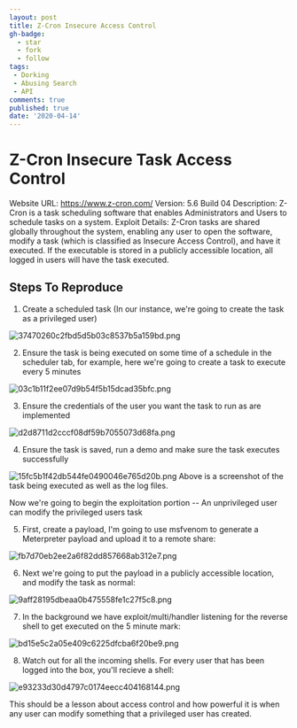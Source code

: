 ```yaml
---
layout: post
title: Z-Cron Insecure Access Control
gh-badge:
  - star
  - fork
  - follow
tags:
 - Dorking
 - Abusing Search
 - API
comments: true
published: true
date: '2020-04-14'
---
```

# Z-Cron Insecure Task Access Control
Website URL: https://www.z-cron.com/
Version: 5.6 Build 04
Description: Z-Cron is a task scheduling software that enables Administrators and Users to schedule tasks on a system.
Exploit Details: Z-Cron tasks are shared globally throughout the system, enabling any user to open the software, modify a task (which is classified as Insecure Access Control), and have it executed. If the executable is stored in a publicly accessible location, all logged in users will have the task executed.

## Steps To Reproduce

1. Create a scheduled task (In our instance, we're going to create the task as a privileged user)

![37470260c2fbd5d5b03c8537b5a159bd.png](https://blog.spookysec.net/img/7ca558d270cd458ebe857be83bb4592f)


2. Ensure the task is being executed on some time of a schedule in the scheduler tab, for example, here we're going to create a task to execute every 5 minutes


![03c1b11f2ee07d9b54f5b15dcad35bfc.png](https://blog.spookysec.net/img/08c6f06467144e5ea8e319dd87a3690e)

3. Ensure the credentials of the user you want the task to run as are implemented


![d2d8711d2cccf08df59b7055073d68fa.png](https://blog.spookysec.net/img/e03d159cd8314e2297f2ebe27056a15d)

4. Ensure the task is saved, run a demo and make sure the task executes successfully


![15fc5b1f42db544fe0490046e765d20b.png](https://blog.spookysec.net/img/75f6ad3abd864b8cb86d0bfb1960213b)
Above is a screenshot of the task being executed as well as the log files.

Now we're going to begin the exploitation portion -- An unprivileged user can modify the privileged users task

5. First, create a payload, I'm going to use msfvenom to generate a Meterpreter payload and upload it to a remote share:


![fb7d70eb2ee2a6f82dd857668ab312e7.png](https://blog.spookysec.net/img/9dd4b34ce60b4b1a91d713e180567bdf)

6. Next we're going to put the payload in a publicly accessible location, and modify the task as normal:


![9aff28195dbeaa0b475558fe1c27f5c8.png](https://blog.spookysec.net/img/40ab34f7a68649728ebe6b215f3ebc7e)


7. In the background we have exploit/multi/handler listening for the reverse shell to get executed on the 5 minute mark:


![bd15e5c2a05e409c6225dfcba6f20be9.png](https://blog.spookysec.net/img/f6446211995849e0ad46a5eaf21fd545)

8. Watch out for all the incoming shells. For every user that has been logged into the box, you'll recieve a shell:

![e93233d30d4797c0174eecc404168144.png](https://blog.spookysec.net/img/fad53a720b454c38a6f4a778f1fd7b1b)

This should be a lesson about access control and how powerful it is when any user can modify something that a privileged user has created.
